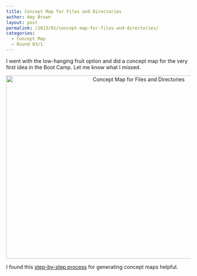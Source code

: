 ```yaml
---
title: Concept Map for Files and Directories
author: Amy Brown
layout: post
permalink: /2013/01/concept-map-for-files-and-directories/
categories:
  - Concept Map
  - Round 03/1
---
```

I went with the low-hanging fruit option and did a concept map for the very first idea in the Boot Camp. Let me know what I missed.

<p style="text-align: center;">
  <a href="http://teaching.software-carpentry.org/wp-content/uploads/2013/01/filesConceptMap1.jpg"><img class="alignnone size-large wp-image-1504" alt="Concept Map for Files and Directories" src="http://teaching.software-carpentry.org/wp-content/uploads/2013/01/filesConceptMap1-1024x724.jpg" width="707" height="499" /></a>
</p>

<p style="text-align: left;">
  I found this <a href="http://www.udel.edu/chem/white/teaching/ConceptMap.html">step-by-step process</a> for generating concept maps helpful.
</p>